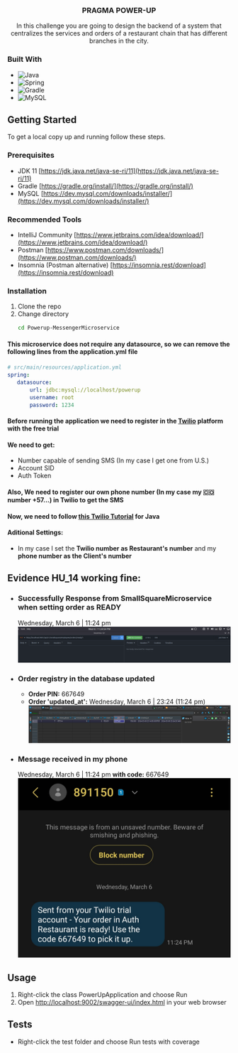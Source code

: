 <br />
<div align="center">
<h3 align="center">PRAGMA POWER-UP</h3>
  <p align="center">
    In this challenge you are going to design the backend of a system that centralizes the services and orders of a restaurant chain that has different branches in the city.
  </p>
</div>

### Built With

* ![Java](https://img.shields.io/badge/java-%23ED8B00.svg?style=for-the-badge&logo=java&logoColor=white)
* ![Spring](https://img.shields.io/badge/Spring-6DB33F?style=for-the-badge&logo=spring&logoColor=white)
* ![Gradle](https://img.shields.io/badge/Gradle-02303A.svg?style=for-the-badge&logo=Gradle&logoColor=white)
* ![MySQL](https://img.shields.io/badge/MySQL-00000F?style=for-the-badge&logo=mysql&logoColor=white)


<!-- GETTING STARTED -->
## Getting Started

To get a local copy up and running follow these steps.

### Prerequisites

* JDK 11 [https://jdk.java.net/java-se-ri/11](https://jdk.java.net/java-se-ri/11)
* Gradle [https://gradle.org/install/](https://gradle.org/install/)
* MySQL [https://dev.mysql.com/downloads/installer/](https://dev.mysql.com/downloads/installer/)

### Recommended Tools
* IntelliJ Community [https://www.jetbrains.com/idea/download/](https://www.jetbrains.com/idea/download/)
* Postman [https://www.postman.com/downloads/](https://www.postman.com/downloads/)
* Insomnia (Postman alternative) [https://insomnia.rest/download](https://insomnia.rest/download)

### Installation

1. Clone the repo
2. Change directory
   ```sh
   cd Powerup-MessengerMicroservice
   ```
#### This microservice does not require any datasource, so we can remove the following lines from the application.yml file
   ```yml
   # src/main/resources/application.yml   
   spring:
      datasource:
          url: jdbc:mysql://localhost/powerup
          username: root
          password: 1234
   ```

#### Before running the application we need to register in the [Twilio](https://www.twilio.com/) platform with the free trial

#### We need to get:
- Number capable of sending SMS (In my case I get one from U.S.)
- Account SID
- Auth Token

#### Also, We need to register our own phone number (In my case my 🇨🇴 number +57...) in Twilio to get the SMS

#### Now, we need to follow [this Twilio Tutorial](https://github.com/twilio/twilio-java) for Java

#### Aditional Settings:
- In my case I set the **Twilio number as Restaurant's number** and my **phone number as the Client's number**

## Evidence HU_14 working fine:

- ### Successfully Response from SmallSquareMicroservice when setting order as READY 
   Wednesday, March 6 | 11:24 pm
  ![Successfully Response](img/HU_14/Successfully_Request.png)
- ### Order registry in the database updated
    - **Order PIN:** 667649
    - **Order 'updated_at':** Wednesday, March 6 | 23:24 (11:24 pm)
    ![Order registry in the database updated](img/HU_14/db-registry_updated.png)
- ### Message received in my phone
    Wednesday, March 6 | 11:24 pm **with code:** 667649 
    ![Message received in my phone](img/HU_14/phoneMessage.jpg)

<!-- USAGE -->
## Usage

1. Right-click the class PowerUpApplication and choose Run
2. Open [http://localhost:9002/swagger-ui/index.html](http://localhost:8081/swagger-ui/index.html) in your web browser

<!-- ROADMAP -->
## Tests

- Right-click the test folder and choose Run tests with coverage


